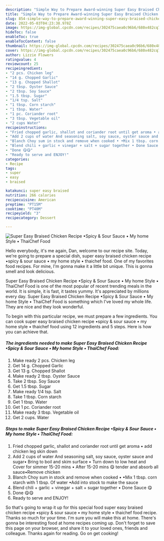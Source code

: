 ```yaml
---
description: "Simple Way to Prepare Award-winning Super Easy Braised Chicken Recipe •Spicy &amp;amp; Sour Sauce • My home Style • ThaiChef Food"
title: "Simple Way to Prepare Award-winning Super Easy Braised Chicken Recipe •Spicy &amp;amp; Sour Sauce • My home Style • ThaiChef Food"
slug: 854-simple-way-to-prepare-award-winning-super-easy-braised-chicken-recipe-spicy-and-amp-sour-sauce-my-home-style-thaichef-food
date: 2022-05-03T04:23:38.978Z
image: https://img-global.cpcdn.com/recipes/302475caea0c96b6/680x482cq70/super-easy-braised-chicken-recipe-spicy-sour-sauce-my-home-style-thaichef-food-recipe-main-photo.jpg
hideToc: false
enableToc: true
enableTocContent: false
thumbnail: https://img-global.cpcdn.com/recipes/302475caea0c96b6/680x482cq70/super-easy-braised-chicken-recipe-spicy-sour-sauce-my-home-style-thaichef-food-recipe-main-photo.jpg
cover: https://img-global.cpcdn.com/recipes/302475caea0c96b6/680x482cq70/super-easy-braised-chicken-recipe-spicy-sour-sauce-my-home-style-thaichef-food-recipe-main-photo.jpg
author: Lizzie Flowers
ratingvalue: 4
reviewcount: 25
recipeingredient:
- "2 pcs. Chicken leg"
- "14 g. Chopped Garlic"
- "13 g. Chopped Shallot"
- "2 tbsp. Oyster Sauce"
- "2 tbsp. Soy Sauce"
- "1.5 tbsp. Sugar"
- "1/4 tsp. Salt"
- "1 tbsp. Corn starch"
- "1 tbsp. Water"
- "1 pc. Coriander root"
- "3 tbsp. Vegetable oil"
- "2 cups Water"
recipeinstructions:
- "Fried chopped garlic, shallot and coriander root until get aroma • add chicken leg skin down"
- "Add 2 cups of water And seasoning salt, soy sauce, oyster sauce and sugar• Bring to boil and skim surface • Turn down to low heat and Cover for simmer 15-20 mins • After 15-20 mins 😋 tender and absorb all sauce•Remove chicken"
- "Blanch Choy sum in stock and remove when cooked • •Mix 1 tbsp. corn starch with 1 tbsp. Of water  •Add into stock to make the sauce"
- "Blend chili + garlic + vinegar + salt + sugar together • Done Sauce 😋"
- "Done 😋😋"
- "Ready to serve and ENJOY!"
categories:
- Recipe
tags:
- super
- easy
- braised

katakunci: super easy braised 
nutrition: 266 calories
recipecuisine: American
preptime: "PT15M"
cooktime: "PT40M"
recipeyield: "3"
recipecategory: Dessert

---
```



![Super Easy Braised Chicken Recipe •Spicy &amp; Sour Sauce • My home Style • ThaiChef Food](https://img-global.cpcdn.com/recipes/302475caea0c96b6/680x482cq70/super-easy-braised-chicken-recipe-spicy-sour-sauce-my-home-style-thaichef-food-recipe-main-photo.jpg)

Hello everybody, it's me again, Dan, welcome to our recipe site. Today, we're going to prepare a special dish, super easy braised chicken recipe •spicy &amp; sour sauce • my home style • thaichef food. One of my favorites food recipes. For mine, I'm gonna make it a little bit unique. This is gonna smell and look delicious.



Super Easy Braised Chicken Recipe •Spicy &amp; Sour Sauce • My home Style • ThaiChef Food is one of the most popular of recent trending meals in the world. It is simple, it is fast, it tastes yummy. It's appreciated by millions every day. Super Easy Braised Chicken Recipe •Spicy &amp; Sour Sauce • My home Style • ThaiChef Food is something which I've loved my whole life. They are nice and they look wonderful.


To begin with this particular recipe, we must prepare a few ingredients. You can cook super easy braised chicken recipe •spicy &amp; sour sauce • my home style • thaichef food using 12 ingredients and 5 steps. Here is how you can achieve that.

<!--inarticleads1-->

##### The ingredients needed to make Super Easy Braised Chicken Recipe •Spicy &amp; Sour Sauce • My home Style • ThaiChef Food:

1. Make ready 2 pcs. Chicken leg
1. Get 14 g. Chopped Garlic
1. Get 13 g. Chopped Shallot
1. Make ready 2 tbsp. Oyster Sauce
1. Take 2 tbsp. Soy Sauce
1. Get 1.5 tbsp. Sugar
1. Make ready 1/4 tsp. Salt
1. Take 1 tbsp. Corn starch
1. Get 1 tbsp. Water
1. Get 1 pc. Coriander root
1. Make ready 3 tbsp. Vegetable oil
1. Get 2 cups. Water




<!--inarticleads2-->

##### Steps to make Super Easy Braised Chicken Recipe •Spicy &amp; Sour Sauce • My home Style • ThaiChef Food:

1. Fried chopped garlic, shallot and coriander root until get aroma • add chicken leg skin down
1. Add 2 cups of water And seasoning salt, soy sauce, oyster sauce and sugar• Bring to boil and skim surface • Turn down to low heat and Cover for simmer 15-20 mins • After 15-20 mins 😋 tender and absorb all sauce•Remove chicken
1. Blanch Choy sum in stock and remove when cooked • •Mix 1 tbsp. corn starch with 1 tbsp. Of water  •Add into stock to make the sauce
1. Blend chili + garlic + vinegar + salt + sugar together • Done Sauce 😋
1. Done 😋😋
1. Ready to serve and ENJOY!



So that's going to wrap it up for this special food super easy braised chicken recipe •spicy &amp; sour sauce • my home style • thaichef food recipe. Thanks so much for your time. I'm sure you will make this at home. There's gonna be interesting food at home recipes coming up. Don't forget to save this page on your browser, and share it to your loved ones, friends and colleague. Thanks again for reading. Go on get cooking!
